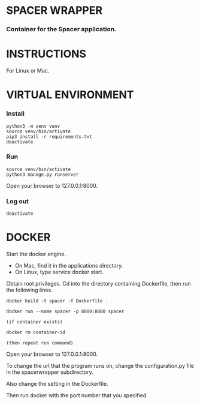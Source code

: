 # SPACER WRAPPER

### Container for the Spacer application.

# INSTRUCTIONS

For Linux or Mac.

# VIRTUAL ENVIRONMENT

### Install

```
python3 -m venv venv
source venv/bin/activate
pip3 install -r requirements.txt
deactivate
```


### Run

```
source venv/bin/activate
python3 manage.py runserver
```

Open your browser to 127.0.0.1:8000.

### Log out

```
deactivate
```

# DOCKER

Start the docker engine.
- On Mac, find it in the applications directory.
- On Linux, type service docker start.

Obtain root privileges.
Cd into the directory containing Dockerfile, then run the following lines.

```
docker build -t spacer -f Dockerfile .

docker run --name spacer -p 8000:8000 spacer

(if container exists)

docker rm container-id

(then repeat run command)
```

Open your browser to 127.0.0.1:8000.

To change the url that the program runs on, change the configuration.py file in the spacerwrapper subdirectory.

Also change the setting in the Dockerfile.

Then run docker with the port number that you specified.
